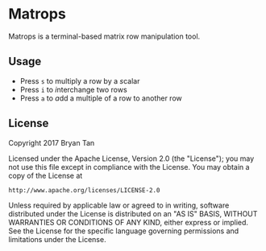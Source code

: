 # Matrops

Matrops is a terminal-based matrix row manipulation tool.

## Usage

* Press `s` to multiply a row by a *s*calar
* Press `i` to *i*nterchange two rows
* Press `a` to *a*dd a multiple of a row to another row

## License

Copyright 2017 Bryan Tan

Licensed under the Apache License, Version 2.0 (the "License"); you may not use
this file except in compliance with the License. You may obtain a copy of the
License at

    http://www.apache.org/licenses/LICENSE-2.0

Unless required by applicable law or agreed to in writing, software distributed
under the License is distributed on an "AS IS" BASIS, WITHOUT WARRANTIES OR
CONDITIONS OF ANY KIND, either express or implied. See the License for the
specific language governing permissions and limitations under the License.
